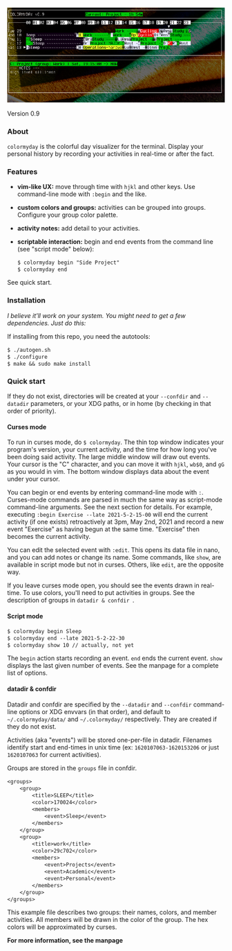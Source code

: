 ![preview](2021-3-13.png)

Version 0.9

### About

`colormyday` is the colorful day visualizer for the terminal. Display your personal history by recording your activities in real-time or after the fact.

### Features

* **vim-like UX:** move through time with `hjkl` and other keys. Use command-line mode with `:begin` and the like.
* **custom colors and groups:** activities can be grouped into groups. Configure your group color palette.
* **activity notes:** add detail to your activities.
* **scriptable interaction:** begin and end events from the command line (see "script mode" below):

	```
	$ colormyday begin "Side Project"
	$ colormyday end
	```
See quick start.

### Installation

*I believe it'll work on your system. You might need to get a few dependencies. Just do this:*

If installing from this repo, you need the autotools:

	$ ./autogen.sh
	$ ./configure
	$ make && sudo make install

### Quick start

If they do not exist, directories will be created at your `--confdir` and `--datadir` parameters, or your XDG paths, or in home (by checking in that order of priority).

#### Curses mode

To run in curses mode, do `$ colormyday`. The thin top window indicates your program's version, your current activity, and the time for how long you've been doing said activity. The large middle window will draw out events. Your cursor is the "C" character, and you can move it with `hjkl`, `wb$0`, and `gG` as you would in vim. The bottom window displays data about the event under your cursor.

You can begin or end events by entering command-line mode with `:`. Curses-mode commands are parsed in much the same way as script-mode command-line arguments. See the next section for details. For example, executing `:begin Exercise --late 2021-5-2-15-00` will end the current activity (if one exists) retroactively at 3pm, May 2nd, 2021 and record a new event "Exercise" as having begun at the same time. "Exercise" then becomes the current activity.

You can edit the selected event with `:edit`. This opens its data file in nano, and you can add notes or change its name. Some commands, like `show`, are available in script mode but not in curses. Others, like `edit`, are the opposite way.

If you leave curses mode open, you should see the events drawn in real-time. To use colors, you'll need to put activities in groups. See the description of groups in `datadir & confdir `.

#### Script mode

	$ colormyday begin Sleep
	$ colormyday end --late 2021-5-2-22-30
	$ colormyday show 10 // actually, not yet

The `begin` action starts recording an event. `end` ends the current event. `show` displays the last given number of events. See the manpage for a complete list of options.

#### datadir & confdir

Datadir and confdir are specified by the `--datadir` and `--confdir` command-line options or XDG envvars (in that order), and default to `~/.colormyday/data/` and `~/.colormyday/` respectively. They are created if they do not exist.

Activities (aka "events") will be stored one-per-file in datadir. Filenames identify start and end-times in unix time (ex: `1620107063-1620153206` or just `1620107063` for current activities).

Groups are stored in the `groups` file in confdir.

	<groups>
		<group>
			<title>SLEEP</title>
			<color>170024</color>
			<members>
				<event>Sleep</event>
			</members>
		</group>
		<group>
			<title>work</title>
			<color>29c702</color>
			<members>
				<event>Projects</event>
				<event>Academic</event>
				<event>Personal</event>
			</members>
		</group>
	</groups>

This example file describes two groups: their names, colors, and member activities. All members will be drawn in the color of the group. The hex colors will be approximated by curses.

**For more information, see the manpage**
